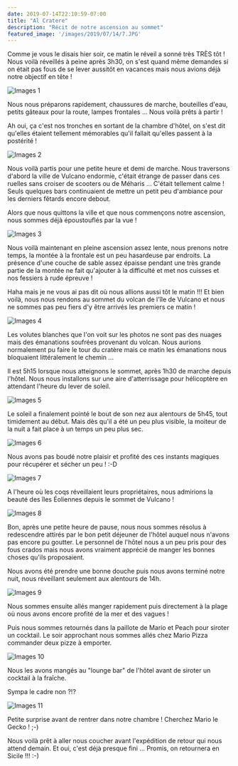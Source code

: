 ```yaml
---
date: 2019-07-14T22:10:59-07:00
title: "Al Cratere"
description: "Récit de notre ascension au sommet"
featured_image: '/images/2019/07/14/7.JPG'
---
```


Comme je vous le disais hier soir, ce matin le réveil a sonné très TRÈS tôt ! Nous voilà réveillés à peine après 3h30, on s'est quand même demandes si on était pas fous de se lever aussitôt en vacances mais nous avions déjà notre objectif en tête !

![Images 1](/images/2019/07/14/1.JPG)

Nous nous préparons rapidement, chaussures de marche, bouteilles d'eau, petits gâteaux pour la route, lampes frontales ...  Nous voilà prêts à partir !

Ah oui, ça c'est nos tronches en sortant de la chambre d'hôtel, on s'est dit qu'elles étaient tellement mémorables qu'il fallait qu'elles passent à la postérité !

![Images 2](/images/2019/07/14/2.JPG)

Nous voilà partis pour une petite heure et demi de marche. Nous traversons d'abord la ville de Vulcano endormie, c'était étrange de passer dans ces ruelles sans croiser de scooters ou de Méharis ... C'était tellement calme ! Seuls quelques bars continuaient de mettre un petit peu d'ambiance pour les derniers fêtards encore debout. 

Alors que nous quittons la ville et que nous commençons notre ascension, nous sommes déjà époustouflés par la vue !

![Images 3](/images/2019/07/14/4.JPG)

Nous voilà maintenant en pleine ascension assez lente, nous prenons notre temps, la montée à la frontale est un peu hasardeuse par endroits. La présence d'une couche de sable assez épaisse pendant une très grande partie de la montée ne fait qu'ajouter à la difficulté et met nos cuisses et nos fessiers à rude épreuve !

Haha mais je ne vous ai pas dit où nous allions aussi tôt le matin !!! Et bien voilà, nous nous rendons au sommet du volcan de l'île de Vulcano et nous ne sommes pas peu fiers d'y être arrivés les premiers ce matin !

![Images 4](/images/2019/07/14/3.JPG)

Les volutes blanches que l'on voit sur les photos ne sont pas des nuages mais des émanations soufrées provenant du volcan. Nous aurions normalement pu faire le tour du cratère mais ce matin les émanations nous bloquaient littéralement le chemin ... 

Il est 5h15 lorsque nous atteignons le sommet, après 1h30 de marche depuis l'hôtel. Nous nous installons sur une aire d'atterrissage pour hélicoptère en attendant l'heure du lever de soleil. 

![Images 5](/images/2019/07/14/5.JPG)

Le soleil a finalement pointé le bout de son nez aux alentours de 5h45, tout timidement au début. Mais dès qu'il a été un peu plus visible, la moiteur de la nuit a fait place à un temps un peu plus sec.

![Images 6](/images/2019/07/14/6.JPG)

Nous avons pas boudé notre plaisir et profité des ces instants magiques pour récupérer et sécher un peu ! :-D

![Images 7](/images/2019/07/14/7.JPG)

A l'heure où les coqs réveillaient leurs propriétaires, nous admirions la beauté des îles Éoliennes depuis le sommet de Vulcano !

![Images 8](/images/2019/07/14/8.JPG)

Bon, après une petite heure de pause, nous nous sommes résolus à redescendre attirés par le bon petit déjeuner de l'hôtel auquel nous n'avons pas encore pu goutter. Le personnel de l'hôtel nous a un peu pris pour des fous crados mais nous avons vraiment apprécié de manger les bonnes choses qu'ils proposaient. 

Nous avons été prendre une bonne douche puis nous avons terminé notre nuit, nous réveillant seulement aux alentours de 14h. 

![Images 9](/images/2019/07/14/9.JPG)

Nous sommes ensuite allés manger rapidement puis directement à la plage où nous avons encore profité de la mer et des vagues !

Puis nous sommes retournés dans la paillote de Mario et Peach pour siroter un cocktail. Le soir approchant nous sommes allés chez Mario Pizza commander deux pizze à emporter. 

![Images 10](/images/2019/07/14/10.JPG)

Nous les avons mangés au "lounge bar" de l'hôtel avant de siroter un cocktail à la fraîche. 

Sympa le cadre non ?!?

![Images 11](/images/2019/07/14/11.JPG)

Petite surprise avant de rentrer dans notre chambre ! Cherchez Mario le Gecko ! ;-)

Nous voilà prêt à aller nous coucher avant l'expédition de retour qui nous attend demain. Et oui, c'est déjà presque fini ... Promis, on retournera en Sicile !!! :-)

